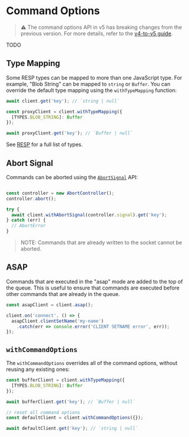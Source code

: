 # Command Options

> :warning: The command options API in v5 has breaking changes from the previous version. For more details, refer to the [v4-to-v5 guide](./v4-to-v5.md#command-options).

TODO

## Type Mapping

Some RESP types can be mapped to more than one JavaScript type. For example, "Blob String" can be mapped to `string` or `Buffer`.
You can override the default type mapping using the `withTypeMapping` function:

```javascript
await client.get('key'); // `string | null`

const proxyClient = client.withTypeMapping({
  [TYPES.BLOB_STRING]: Buffer
});

await proxyClient.get('key'); // `Buffer | null`
```

See [RESP](./RESP.md) for a full list of types.

## Abort Signal

Commands can be aborted using the [`AbortSignal`](https://developer.mozilla.org/en-US/docs/Web/API/AbortSignal) API:

```javascript

const controller = new AbortController();
controller.abort();

try {
  await client.withAbortSignal(controller.signal).get('key');
} catch (err) {
  // AbortError
}
```

> NOTE: Commands that are already written to the socket cannot be aborted.

## ASAP

Commands that are executed in the "asap" mode are added to the top of the queue. This is useful to ensure that commands are executed before other commands that are already in the queue.

```javascript
const asapClient = client.asap();

client.on('connect', () => {
  asapClient.clientSetName('my-name')
    .catch(err => console.error('CLIENT SETNAME error', err));
});
```

## `withCommandOptions`

The `withCommandOptions` overrides all of the command options, without reusing any existing ones:

```javascript
const bufferClient = client.withTypeMapping({
  [TYPES.BLOB_STRING]: Buffer
});

await bufferClient.get('key'); // `Buffer | null`

// reset all command options
const defaultClient = client.withCommandOptions({});

await defaultClient.get('key'); // `string | null`
```
